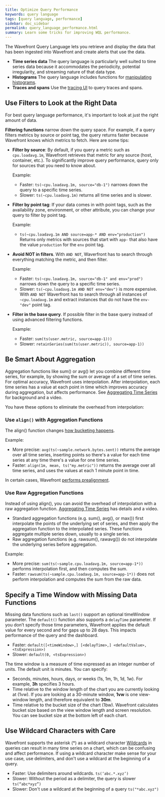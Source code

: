 ```yaml
---
title: Optimize Query Performance
keywords: query language
tags: [query language, performance]
sidebar: doc_sidebar
permalink: query_language_performance.html
summary: Learn some tricks for improving WQL performance.
---
```


The Wavefront Query Language lets you retrieve and display the data that has been ingested into Wavefront and create alerts that use the data.
* **Time series data** The query language is particularly well suited to time series data because it accommodates the periodicity, potential irregularity, and streaming nature of that data type.
* **Histograms** The query language includes functions for [manipulating histograms](query_language_reference.html#histogram-functions).
* **Traces and spans** Use the [tracing UI](tracing_traces_browser.html) to query traces and spans.

## Use Filters to Look at the Right Data

For best query language performance, it's important to look at just the right amount of data.

**Filtering functions** narrow down the query space. For example, if a query filters metrics by source or point tag, the query returns faster because Wavefront knows which metrics to fetch. Here are some tips:


* **Filter by source**: By default, if you query a metric such as `cpu.loadavg.1m`, Wavefront retrieves that metric for any source (host, container, etc.). To significantly improve query performance, query only for sources that you need to know about.

   Example:

   * Faster: `ts(~cpu.loadavg.1m, source="db-1")` narrows down the query to a specific time series.
   * Slower: `ts(~cpu.loadavg.1m)` returns all time series and is slower.


* **Filter by point tag**: If your data comes in with point tags, such as the availability zone, environment, or other attribute, you can change your query to filter by point tag.

   Example:

   * `ts(~cpu.loadavg.1m AND source=app-* AND env="production")` Returns only metrics with sources that start with `app-` that also have the value `production` for the `env` point tag.

* **Avoid NOT in filters**. With `AND NOT`, Waverfront has to search through everything matching the metric, and then filter.

  Example:
  * Faster: `ts(~cpu.loadavg.1m, source="db-1" and env="prod")` narrows down the query to a specific time series.
  * Slower: `ts(~cpu.loadavg.1m AND NOT env="dev")` is more expensive. With `AND NOT` Waverfront has to search through all instances of `~cpu.loadavg.1m` and extract instances that do not have the `env-"dev"` point tag.

* **Filter in the base query**. If possible filter in the base query instead of using advanced filtering functions.

  Example:
 
  * Faster: `sum(ts(user.metric, source=app-1)))`
  * Slower: `retainSeries(sum(ts(user.metric)), source=app-1))`

## Be Smart About Aggregation

Aggregation functions like sum() or avg() let you combine different time series, for example, by showing the sum or average of a set of time series. For optimal accuracy, Wavefront uses interpolation. After interpolation, each time series has a value at each point in time which improves accuracy during aggregation, but affects performance. See [Aggregating Time Series](query_language_aggregate_functions.html) for background and a video.

You have these options to eliminate the overhead from interpolation:

### Use `align()` with Aggregation Functions

The align() function changes [how bucketing happens](query_language_align_function.html).

Example:

* More precise: `avg(ts(~sample.network.bytes.sent))` returns the average over all time series, inserting points so there's a value for each time series at any time there's a value for one time series.
* Faster: `align(1m, mean, ts("my.metric"))` returns the average over all time series, and uses the values at each 1 minute point in time.

In certain cases, Wavefront [performs prealignment](query_language_align_function.html#the-pre-align-warning--when-wavefront-applies-align).

### Use Raw Aggregation Functions

Instead of using align(), you can avoid the overhead of interpolation with a raw aggregation function. [Aggregating Time Series](query_language_aggregate_functions.html) has details and a video.
* Standard aggregation functions (e.g. sum(), avg(), or max()) first interpolate the points of the underlying set of series, and then apply the aggregation function to the interpolated series. These functions aggregate multiple series down, usually to a single series.
* Raw aggregation functions (e.g. rawsum(), rawavg()) do not interpolate the underlying series before aggregation.

Example:

* More precise: `sum(ts(~sample.cpu.loadavg.1m, source=app-1*))` performs interpolation first, and then computes the sum.
* Faster: `rawsum(ts(~sample.cpu.loadavg.1m, source=app-1*))` does not perform interpolation and computes the sum from the raw data.


## Specify a Time Window with Missing Data Functions

Missing data functions such as `last()` support an optional timeWindow parameter. The `default()` function also supports a `delayTime` parameter. If you don’t specify those time parameters, Wavefront applies the default value for every second and for gaps up to 28 days. This impacts performance of the query and the dashboard.

* Faster: `default([<timeWindow>,] [<delayTime>,] <defaultValue>, <tsExpression>)`
* Slower: `default(0, <tsExpression>)`

The time window is a measure of time expressed as an integer number of units. The default unit is minutes. You can specify:
<ul>
<li>Seconds, minutes, hours, days, or weeks (1s, 1m, 1h, 1d, 1w). For example, <strong>3h</strong> specifies 3 hours.</li>
<li>Time relative to the window length of the chart you are currently looking at (1vw).
If you are looking at a 30-minute window, <strong>1vw</strong> is one view-window length, and therefore equivalent to <strong>30m</strong>. </li>
<li>Time relative to the bucket size of the chart (1bw). Wavefront calculates bucket size based on the view window length and screen resolution. You can see bucket size at the bottom left of each chart.</li>
</ul>

## Use Wildcard Characters with Care

Wavefront supports the asterisk (*) as a wildcard character [Wildcards](query_language_reference.html#partial-regex-wildcards-aliases-and-variables) in queries can result in many time series on a chart, which can be confusing and affect performance. If using a wildcard character make sense for your use case, use delimiters, and don't use a wildcard at the beginning of a query.

* Faster: Use delimiters around wildcards. `ts(‘abc.*.xyz’)`
* Slower: Without the period as a delimiter, the query is slower `ts(“abc*xyz”)`
* Slower: Don't use a wildcard at the beginning of a query `ts("*abc.xyz")`
